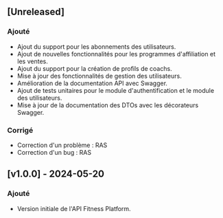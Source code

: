 ## [Unreleased]

### Ajouté

* Ajout du support pour les abonnements des utilisateurs.
* Ajout de nouvelles fonctionnalités pour les programmes d'affiliation et les ventes.
* Ajout du support pour la création de profils de coachs.
* Mise à jour des fonctionnalités de gestion des utilisateurs.
* Amélioration de la documentation API avec Swagger.
* Ajout de tests unitaires pour le module d'authentification et le module des utilisateurs.
* Mise à jour de la documentation des DTOs avec les décorateurs Swagger.

### Corrigé

* Correction d'un problème : RAS
* Correction d'un bug : RAS

## [v1.0.0] - 2024-05-20

### Ajouté

* Version initiale de l'API Fitness Platform.